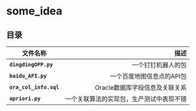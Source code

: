 # some_idea
## 目录

| 文件名称        | 描述    |
| --------   | -----:   |  
|**`dingdingOPP.py`**           |一个钉钉机器人的包|   
|**`baidu_API.py`**             |一个百度地图信息点的API包|  
|**`ora_col_info.sql`**         |Oracle数据库字段信息及关联关系|  
|**`apriori.py`**              |一个关联算法的实现包，生产测试中表现不错|
